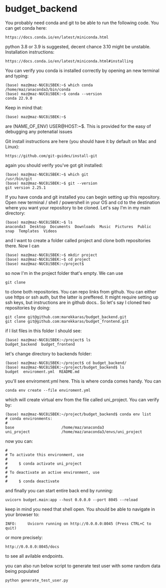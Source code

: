 # budget_backend

You probably need conda and git to be able to run the following code. You can get conda here:
```
https://docs.conda.io/en/latest/miniconda.html
```
python 3.8 or 3.9 is suggested, decent chance 3.10 might be unstable. Installation instructions:
```
https://docs.conda.io/en/latest/miniconda.html#installing
```
You can verify you conda is installed correctly by opening an new terminal and typing:
```
(base) maz@maz-NUC8i5BEK:~$ which conda
/home/maz/anaconda3/bin/conda
(base) maz@maz-NUC8i5BEK:~$ conda --version
conda 22.9.0
```
Keep in mind that:
```
(base) maz@maz-NUC8i5BEK:~$ 
```
are (NAME_OF_ENV) USER@HOST:~$. This is provided for the easy of debugging any potenatial issues


Git install instructions are here (you should have it by default on Mac and Linux):
```
https://github.com/git-guides/install-git
```
again you should verify you've got git installed:
```
(base) maz@maz-NUC8i5BEK:~$ which git
/usr/bin/git
(base) maz@maz-NUC8i5BEK:~$ git --version
git version 2.25.1
```
If you have conda and git installed you can begin setting up this repository. 
Open new terminal / shell / powershell in your OS and cd to the destination 
where you want your repository to be cloned. Let's say I'm in my main directory:
```
(base) maz@maz-NUC8i5BEK:~$ ls
anaconda3  Desktop  Documents  Downloads  Music  Pictures  Public  snap  Templates  Videos
```
and I want to create a folder called project and clone both repositories there. Now I can
```
(base) maz@maz-NUC8i5BEK:~$ mkdir project
(base) maz@maz-NUC8i5BEK:~$ cd project
(base) maz@maz-NUC8i5BEK:~/project$ 
```
so now I'm in the project folder that's empty. We can use
```
git clone
```
to clone both repositories. You can repo links from github. You can either use https or ssh auth, but the latter is preffered. It might require setting up ssh keys, but instructions are in github docs..
So let's say I cloned two repositories by doing:
```
git clone git@github.com:marekkaras/budget_backend.git
git clone git@github.com:marekkaras/budget_frontend.git
```
if I list files in this folder I should see:
```
(base) maz@maz-NUC8i5BEK:~/project$ ls
budget_backend  budget_frontend
```
let's change directory to backends folder:
```
(base) maz@maz-NUC8i5BEK:~/project$ cd budget_backend/
(base) maz@maz-NUC8i5BEK:~/project/budget_backend$ ls
budget  enviroment.yml  README.md
```
you'll see enviroment.yml here. This is where conda comes handy. You can
```
conda env create --file enviroment.yml
```
which will create virtual env from the file called uni_project. You can verify by:
```
(base) maz@maz-NUC8i5BEK:~/project/budget_backend$ conda env list
# conda environments:
#
base                     /home/maz/anaconda3
uni_project              /home/maz/anaconda3/envs/uni_project
```
now you can:
```
#
# To activate this environment, use
#
#     $ conda activate uni_project
#
# To deactivate an active environment, use
#
#     $ conda deactivate

```
and finally you can start entire back end by running:
```
uvicorn budget.main:app --host 0.0.0.0 --port 8045 --reload
```
keep in mind you need that shell open. You should be able to navigate in your browser to:
```
INFO:     Uvicorn running on http://0.0.0.0:8045 (Press CTRL+C to quit)
```
or more precisely:
```
http://0.0.0.0:8045/docs
```
to see all avilable endpoints.


you can also run below script to generate test user with some random data being populated
```
python generate_test_user.py
```